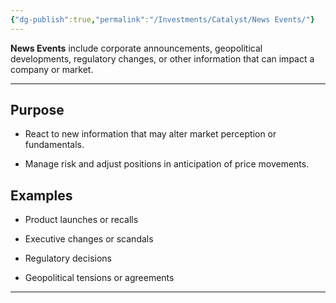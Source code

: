```yaml
---
{"dg-publish":true,"permalink":"/Investments/Catalyst/News Events/"}
---
```


**News Events** include corporate announcements, geopolitical developments, regulatory changes, or other information that can impact a company or market.

---

## Purpose

- React to new information that may alter market perception or fundamentals.
    
- Manage risk and adjust positions in anticipation of price movements.
    

## Examples

- Product launches or recalls
    
- Executive changes or scandals
    
- Regulatory decisions
    
- Geopolitical tensions or agreements
    

---